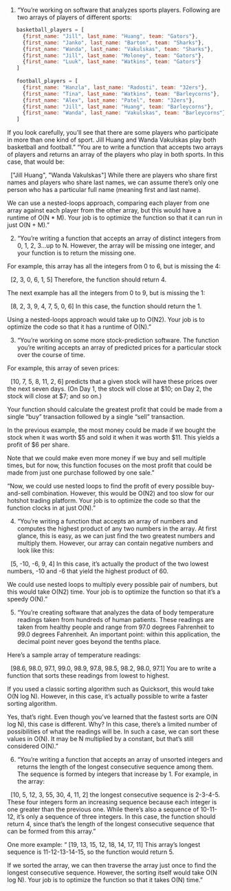 1. “You’re working on software that analyzes sports players. Following are two arrays of players of different sports:

```javascript
​ 	basketball_players = [
​ 	  {first_name: "Jill", last_name: "Huang", team: "Gators"},
​ 	  {first_name: "Janko", last_name: "Barton", team: "Sharks"},
​ 	  {first_name: "Wanda", last_name: "Vakulskas", team: "Sharks"},
​ 	  {first_name: "Jill", last_name: "Moloney", team: "Gators"},
​ 	  {first_name: "Luuk", last_name: "Watkins", team: "Gators"}
​ 	]
​ 
​ 	football_players = [
​ 	  {first_name: "Hanzla", last_name: "Radosti", team: "32ers"},
​ 	  {first_name: "Tina", last_name: "Watkins", team: "Barleycorns"},
​ 	  {first_name: "Alex", last_name: "Patel", team: "32ers"},
​ 	  {first_name: "Jill", last_name: "Huang", team: "Barleycorns"},
​ 	  {first_name: "Wanda", last_name: "Vakulskas", team: "Barleycorns"}
​ 	]
```

If you look carefully, you’ll see that there are some players who participate in more than one kind of sport. Jill Huang and Wanda Vakulskas play both basketball and football.”
“You are to write a function that accepts two arrays of players and returns an array of the players who play in both sports. In this case, that would be:

​  ["Jill Huang", "Wanda Vakulskas"]
While there are players who share first names and players who share last names, we can assume there’s only one person who has a particular full name (meaning first and last name).

We can use a nested-loops approach, comparing each player from one array against each player from the other array, but this would have a runtime of O(N \* M). Your job is to optimize the function so that it can run in just O(N + M).”

2. “You’re writing a function that accepts an array of distinct integers from 0, 1, 2, 3…up to N. However, the array will be missing one integer, and your function is to return the missing one.

For example, this array has all the integers from 0 to 6, but is missing the 4:

​  [2, 3, 0, 6, 1, 5]
Therefore, the function should return 4.

The next example has all the integers from 0 to 9, but is missing the 1:

​  [8, 2, 3, 9, 4, 7, 5, 0, 6]
In this case, the function should return the 1.

Using a nested-loops approach would take up to O(N2). Your job is to optimize the code so that it has a runtime of O(N).”

3. “You’re working on some more stock-prediction software. The function you’re writing accepts an array of predicted prices for a particular stock over the course of time.

For example, this array of seven prices:

​  [10, 7, 5, 8, 11, 2, 6]
predicts that a given stock will have these prices over the next seven days. (On Day 1, the stock will close at $10; on Day 2, the stock will close at $7; and so on.)

Your function should calculate the greatest profit that could be made from a single “buy” transaction followed by a single “sell” transaction.

In the previous example, the most money could be made if we bought the stock when it was worth $5 and sold it when it was worth $11. This yields a profit of $6 per share.

Note that we could make even more money if we buy and sell multiple times, but for now, this function focuses on the most profit that could be made from just one purchase followed by one sale.”

“Now, we could use nested loops to find the profit of every possible buy-and-sell combination. However, this would be O(N2) and too slow for our hotshot trading platform. Your job is to optimize the code so that the function clocks in at just O(N).”

4. “You’re writing a function that accepts an array of numbers and computes the highest product of any two numbers in the array. At first glance, this is easy, as we can just find the two greatest numbers and multiply them. However, our array can contain negative numbers and look like this:

​  [5, -10, -6, 9, 4]
In this case, it’s actually the product of the two lowest numbers, -10 and -6 that yield the highest product of 60.

We could use nested loops to multiply every possible pair of numbers, but this would take O(N2) time. Your job is to optimize the function so that it’s a speedy O(N).”

5. “You’re creating software that analyzes the data of body temperature readings taken from hundreds of human patients. These readings are taken from healthy people and range from 97.0 degrees Fahrenheit to 99.0 degrees Fahrenheit. An important point: within this application, the decimal point never goes beyond the tenths place.

Here’s a sample array of temperature readings:

​  [98.6, 98.0, 97.1, 99.0, 98.9, 97.8, 98.5, 98.2, 98.0, 97.1]
You are to write a function that sorts these readings from lowest to highest.

If you used a classic sorting algorithm such as Quicksort, this would take O(N log N). However, in this case, it’s actually possible to write a faster sorting algorithm.

Yes, that’s right. Even though you’ve learned that the fastest sorts are O(N log N), this case is different. Why? In this case, there’s a limited number of possibilities of what the readings will be. In such a case, we can sort these values in O(N). It may be N multiplied by a constant, but that’s still considered O(N).”

6. “You’re writing a function that accepts an array of unsorted integers and returns the length of the longest consecutive sequence among them. The sequence is formed by integers that increase by 1. For example, in the array:

​  [10, 5, 12, 3, 55, 30, 4, 11, 2]
the longest consecutive sequence is 2-3-4-5. These four integers form an increasing sequence because each integer is one greater than the previous one. While there’s also a sequence of 10-11-12, it’s only a sequence of three integers. In this case, the function should return 4, since that’s the length of the longest consecutive sequence that can be formed from this array.”

One more example:
“ [19, 13, 15, 12, 18, 14, 17, 11]
This array’s longest sequence is 11-12-13-14-15, so the function would return 5.

If we sorted the array, we can then traverse the array just once to find the longest consecutive sequence. However, the sorting itself would take O(N log N). Your job is to optimize the function so that it takes O(N) time.”
